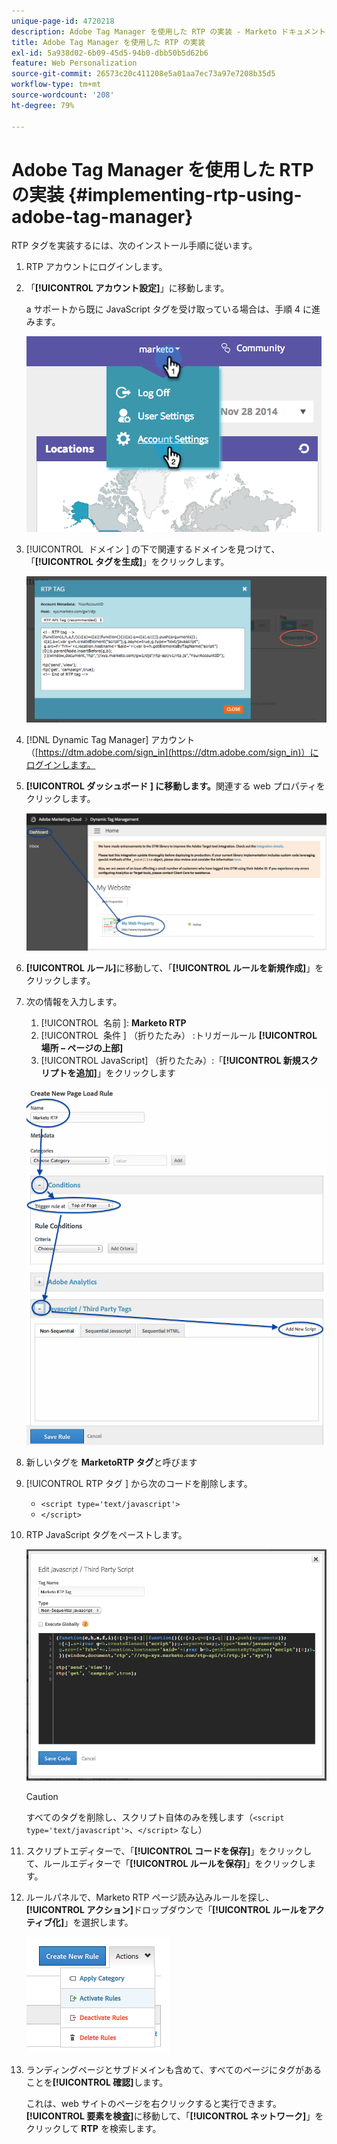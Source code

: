 ```yaml
---
unique-page-id: 4720218
description: Adobe Tag Manager を使用した RTP の実装 - Marketo ドキュメント - 製品ドキュメント
title: Adobe Tag Manager を使用した RTP の実装
exl-id: 5a938d02-6b09-45d5-94b0-dbb50b5d62b6
feature: Web Personalization
source-git-commit: 26573c20c411208e5a01aa7ec73a97e7208b35d5
workflow-type: tm+mt
source-wordcount: '208'
ht-degree: 79%

---
```


# Adobe Tag Manager を使用した RTP の実装 {#implementing-rtp-using-adobe-tag-manager}

RTP タグを実装するには、次のインストール手順に従います。

1. RTP アカウントにログインします。

1. 「**[!UICONTROL アカウント設定]**」に移動します。

   a サポートから既に JavaScript タグを受け取っている場合は、手順 4 に進みます。

   ![](assets/image2014-11-30-15-3a19-3a21-4.png)

1. [!UICONTROL &#x200B; ドメイン &#x200B;] の下で関連するドメインを見つけて、「**[!UICONTROL タグを生成]**」をクリックします。

   ![](assets/image2014-11-30-15-3a20-3a17-4.png)

1. [!DNL Dynamic Tag Manager] アカウント （[https://dtm.adobe.com/sign_in](https://dtm.adobe.com/sign_in)）にログインします。

1. **[!UICONTROL ダッシュボード &#x200B;] に移動します。**&#x200B;関連する web プロパティをクリックします。

   ![](assets/image2014-12-3-17-3a58-3a17.png)

1. **[!UICONTROL ルール]**&#x200B;に移動して、「**[!UICONTROL ルールを新規作成]**」をクリックします。

1. 次の情報を入力します。

   1. [!UICONTROL &#x200B; 名前 &#x200B;]: **Marketo RTP**
   1. [!UICONTROL &#x200B; 条件 &#x200B;] （折りたたみ） :トリガールール **[!UICONTROL 場所 – ページの上部]**
   1. [!UICONTROL JavaScript] （折りたたみ）:「**[!UICONTROL 新規スクリプトを追加]**」をクリックします

   ![](assets/image2014-12-3-17-3a59-3a40.png)

1. 新しいタグを **MarketoRTP タグ**&#x200B;と呼びます

1. [!UICONTROL RTP タグ &#x200B;] から次のコードを削除します。

   * `<script type='text/javascript'>`
   * `</script>`

1. RTP JavaScript タグをペーストします。

   ![](assets/image2014-12-3-18-3a3-3a45.png)

   >[!CAUTION]
   >
   >すべてのタグを削除し、スクリプト自体のみを残します（`<script type='text/javascript'>`、`</script>` なし）

1. スクリプトエディターで、「**[!UICONTROL コードを保存]**」をクリックして、ルールエディターで「**[!UICONTROL ルールを保存]**」をクリックします。

1. ルールパネルで、Marketo RTP ページ読み込みルールを探し、**[!UICONTROL アクション]**&#x200B;ドロップダウンで「**[!UICONTROL ルールをアクティブ化]**」を選択します。

   ![](assets/image2014-12-3-18-3a4-3a14.png)

1. ランディングページとサブドメインも含めて、すべてのページにタグがあることを&#x200B;**[!UICONTROL 確認]**&#x200B;します。

   これは、web サイトのページを右クリックすると実行できます。**[!UICONTROL 要素を検査]**&#x200B;に移動して、「**[!UICONTROL ネットワーク]**」をクリックして **RTP** を検索します。
